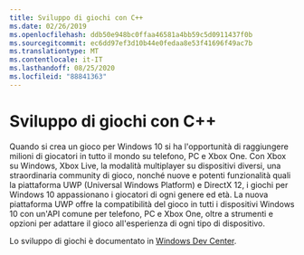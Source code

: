 ```yaml
---
title: Sviluppo di giochi con C++
ms.date: 02/26/2019
ms.openlocfilehash: ddb50e948bc0ffaa46581a4bb59c5d0911437f0b
ms.sourcegitcommit: ec6dd97ef3d10b44e0fedaa8e53f41696f49ac7b
ms.translationtype: MT
ms.contentlocale: it-IT
ms.lasthandoff: 08/25/2020
ms.locfileid: "88841363"
---
```

# <a name="game-development-with-c"></a>Sviluppo di giochi con C++

Quando si crea un gioco per Windows 10 si ha l'opportunità di raggiungere milioni di giocatori in tutto il mondo su telefono, PC e Xbox One. Con Xbox su Windows, Xbox Live, la modalità multiplayer su dispositivi diversi, una straordinaria community di gioco, nonché nuove e potenti funzionalità quali la piattaforma UWP (Universal Windows Platform) e DirectX 12, i giochi per Windows 10 appassionano i giocatori di ogni genere ed età. La nuova piattaforma UWP offre la compatibilità del gioco in tutti i dispositivi Windows 10 con un'API comune per telefono, PC e Xbox One, oltre a strumenti e opzioni per adattare il gioco all'esperienza di ogni tipo di dispositivo.

Lo sviluppo di giochi è documentato in [Windows Dev Center](/windows/uwp/gaming/getting-started).
